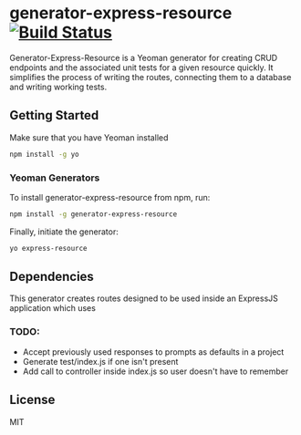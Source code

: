 # generator-express-resource [![Build Status](https://secure.travis-ci.org/brennanmeadowcroft/generator-express-resource.png?branch=master)](https://travis-ci.org/brennanmeadowcroft/generator-express-resource)

Generator-Express-Resource is a Yeoman generator for creating CRUD endpoints and the associated unit tests for a given resource quickly.  It simplifies the process of writing the routes, connecting them to a database and writing working tests.

## Getting Started

Make sure that you have Yeoman installed

```bash
npm install -g yo
```

### Yeoman Generators
To install generator-express-resource from npm, run:

```bash
npm install -g generator-express-resource
```

Finally, initiate the generator:

```bash
yo express-resource
```

## Dependencies
This generator creates routes designed to be used inside an ExpressJS application which uses


### TODO:
* Accept previously used responses to prompts as defaults in a project
* Generate test/index.js if one isn't present
* Add call to controller inside index.js so user doesn't have to remember


## License

MIT
